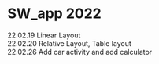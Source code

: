 # SW_app 2022

22.02.19 Linear Layout  
22.02.20 Relative Layout, Table layout  
22.02.26 Add car activity and add calculator  
